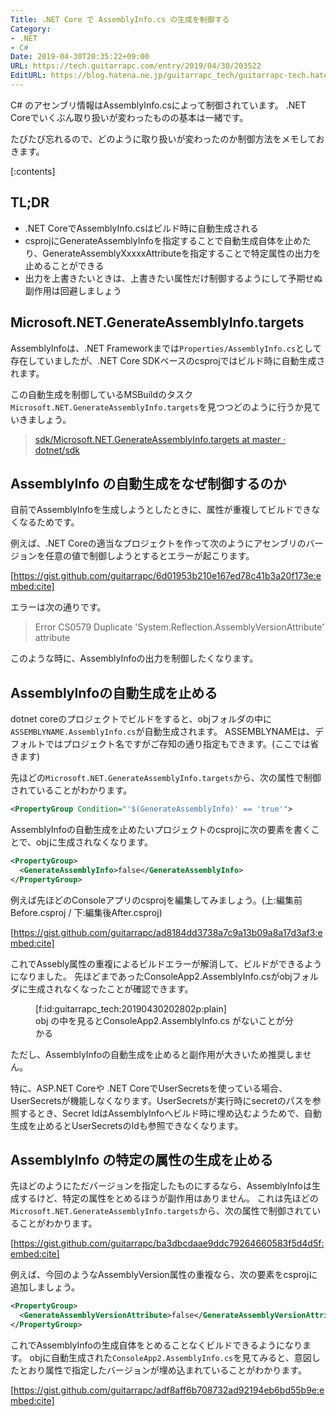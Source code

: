 ```yaml
---
Title: .NET Core で AssemblyInfo.cs の生成を制御する
Category:
- .NET
- C#
Date: 2019-04-30T20:35:22+09:00
URL: https://tech.guitarrapc.com/entry/2019/04/30/203522
EditURL: https://blog.hatena.ne.jp/guitarrapc_tech/guitarrapc-tech.hatenablog.com/atom/entry/17680117127096200906
---
```


C# のアセンブリ情報はAssemblyInfo.csによって制御されています。
.NET Coreでいくぶん取り扱いが変わったものの基本は一緒です。

たびたび忘れるので、どのように取り扱いが変わったのか制御方法をメモしておきます。

[:contents]

## TL;DR

* .NET CoreでAssemblyInfo.csはビルド時に自動生成される
* csprojにGenerateAssemblyInfoを指定することで自動生成自体を止めたり、GenerateAssemblyXxxxxAttributeを指定することで特定属性の出力を止めることができる
* 出力を上書きたいときは、上書きたい属性だけ制御するようにして予期せぬ副作用は回避しましょう

## Microsoft.NET.GenerateAssemblyInfo.targets

AssemblyInfoは、.NET Frameworkまでは`Properties/AssemblyInfo.cs`として存在していましたが、.NET Core SDKベースのcsprojではビルド時に自動生成されます。

この自動生成を制御しているMSBuildのタスク`Microsoft.NET.GenerateAssemblyInfo.targets`を見つつどのように行うか見ていきましょう。

> [sdk/Microsoft\.NET\.GenerateAssemblyInfo\.targets at master · dotnet/sdk](https://github.com/dotnet/sdk/blob/master/src/Tasks/Microsoft.NET.Build.Tasks/targets/Microsoft.NET.GenerateAssemblyInfo.targets)

## AssemblyInfo の自動生成をなぜ制御するのか

自前でAssemblyInfoを生成しようとしたときに、属性が重複してビルドできなくなるためです。

例えば、.NET Coreの適当なプロジェクトを作って次のようにアセンブリのバージョンを任意の値で制御しようとするとエラーが起こります。

[https://gist.github.com/guitarrapc/6d01953b210e167ed78c41b3a20f173e:embed:cite]

エラーは次の通りです。

> Error	CS0579	Duplicate 'System.Reflection.AssemblyVersionAttribute' attribute

このような時に、AssemblyInfoの出力を制御したくなります。

## AssemblyInfoの自動生成を止める

dotnet coreのプロジェクトでビルドをすると、objフォルダの中に`ASSEMBLYNAME.AssemblyInfo.cs`が自動生成されます。
ASSEMBLYNAMEは、デフォルトではプロジェクト名ですがご存知の通り指定もできます。(ここでは省きます)

先ほどの`Microsoft.NET.GenerateAssemblyInfo.targets`から、次の属性で制御されていることがわかります。

```xml
<PropertyGroup Condition="'$(GenerateAssemblyInfo)' == 'true'">
```

AssemblyInfoの自動生成を止めたいプロジェクトのcsprojに次の要素を書くことで、objに生成されなくなります。

```xml
<PropertyGroup>
  <GenerateAssemblyInfo>false</GenerateAssemblyInfo>
</PropertyGroup>
```

例えば先ほどのConsoleアプリのcsprojを編集してみましょう。(上:編集前Before.csproj / 下:編集後After.csproj)

[https://gist.github.com/guitarrapc/ad8184dd3738a7c9a13b09a8a17d3af3:embed:cite]

これでAssebly属性の重複によるビルドエラーが解消して、ビルドができるようになりました。
先ほどまであったConsoleApp2.AssemblyInfo.csがobjフォルダに生成されなくなったことが確認できます。

<figure class="figure-image figure-image-fotolife" title="obj の中を見るとConsoleApp2.AssemblyInfo.cs がないことが分かる">[f:id:guitarrapc_tech:20190430202802p:plain]<figcaption>obj の中を見るとConsoleApp2.AssemblyInfo.cs がないことが分かる</figcaption></figure>

ただし、AssemblyInfoの自動生成を止めると副作用が大きいため推奨しません。

特に、ASP.NET Coreや .NET CoreでUserSecretsを使っている場合、UserSecretsが機能しなくなります。UserSecretsが実行時にsecretのパスを参照するとき、Secret IdはAssemblyInfoへビルド時に埋め込むようためで、自動生成を止めるとUserSecretsのIdも参照できなくなります。

## AssemblyInfo の特定の属性の生成を止める

先ほどのようにただバージョンを指定したものにするなら、AssemblyInfoは生成するけど、特定の属性をとめるほうが副作用はありません。
これは先ほどの`Microsoft.NET.GenerateAssemblyInfo.targets`から、次の属性で制御されていることがわかります。

[https://gist.github.com/guitarrapc/ba3dbcdaae9ddc79264660583f5d4d5f:embed:cite]

例えば、今回のようなAssemblyVersion属性の重複なら、次の要素をcsprojに追加しましょう。

```xml
<PropertyGroup>
  <GenerateAssemblyVersionAttribute>false</GenerateAssemblyVersionAttribute>
</PropertyGroup>
```

これでAssemblyInfoの生成自体をとめることなくビルドできるようになります。
objに自動生成された`ConsoleApp2.AssemblyInfo.cs`を見てみると、意図したとおり属性で指定したバージョンが埋め込まれていることがわかります。

[https://gist.github.com/guitarrapc/adf8aff6b708732ad92194eb6bd55b9e:embed:cite]
